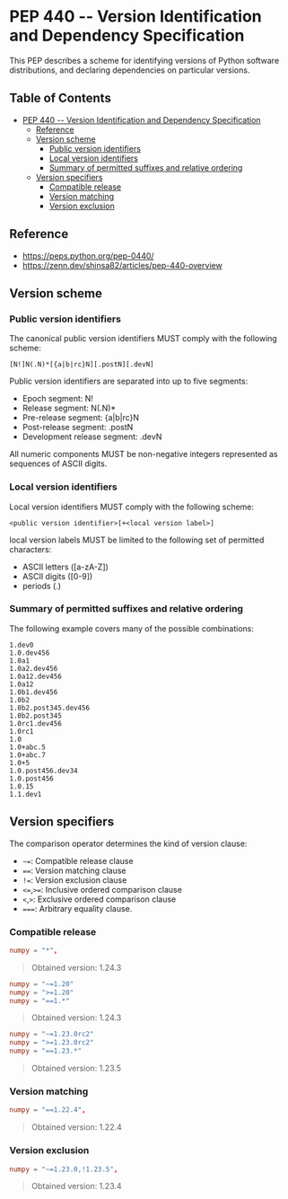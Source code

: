# PEP 440 -- Version Identification and Dependency Specification

This PEP describes a scheme for identifying versions of Python software distributions, and declaring dependencies on particular versions.

## Table of Contents <!-- omit in toc -->

- [PEP 440 -- Version Identification and Dependency Specification](#pep-440----version-identification-and-dependency-specification)
  - [Reference](#reference)
  - [Version scheme](#version-scheme)
    - [Public version identifiers](#public-version-identifiers)
    - [Local version identifiers](#local-version-identifiers)
    - [Summary of permitted suffixes and relative ordering](#summary-of-permitted-suffixes-and-relative-ordering)
  - [Version specifiers](#version-specifiers)
    - [Compatible release](#compatible-release)
    - [Version matching](#version-matching)
    - [Version exclusion](#version-exclusion)

## Reference

- <https://peps.python.org/pep-0440/>
- <https://zenn.dev/shinsa82/articles/pep-440-overview>

## Version scheme

### Public version identifiers

The canonical public version identifiers MUST comply with the following scheme:

```console
[N!]N(.N)*[{a|b|rc}N][.postN][.devN]
```

Public version identifiers are separated into up to five segments:

- Epoch segment: N!
- Release segment: N(.N)\*
- Pre-release segment: {a|b|rc}N
- Post-release segment: .postN
- Development release segment: .devN

All numeric components MUST be non-negative integers represented as sequences of ASCII digits.

### Local version identifiers

Local version identifiers MUST comply with the following scheme:

```console
<public version identifier>[+<local version label>]
```

local version labels MUST be limited to the following set of permitted characters:

- ASCII letters ([a-zA-Z])
- ASCII digits ([0-9])
- periods (.)

### Summary of permitted suffixes and relative ordering

The following example covers many of the possible combinations:

```console
1.dev0
1.0.dev456
1.0a1
1.0a2.dev456
1.0a12.dev456
1.0a12
1.0b1.dev456
1.0b2
1.0b2.post345.dev456
1.0b2.post345
1.0rc1.dev456
1.0rc1
1.0
1.0+abc.5
1.0+abc.7
1.0+5
1.0.post456.dev34
1.0.post456
1.0.15
1.1.dev1
```

## Version specifiers

The comparison operator determines the kind of version clause:

- `~=`: Compatible release clause
- `==`: Version matching clause
- `!=`: Version exclusion clause
- `<=`,`>=`: Inclusive ordered comparison clause
- `<`,`>`: Exclusive ordered comparison clause
- `===`: Arbitrary equality clause.

### Compatible release

```toml
numpy = "*",
```

> Obtained version: 1.24.3

```toml
numpy = "~=1.20"
numpy = ">=1.20"
numpy = "==1.*"
```

> Obtained version: 1.24.3

```toml
numpy = "~=1.23.0rc2"
numpy = ">=1.23.0rc2"
numpy = "==1.23.*"
```

> Obtained version: 1.23.5

### Version matching

```toml
numpy = "==1.22.4",
```

> Obtained version: 1.22.4

### Version exclusion

```toml
numpy = "~=1.23.0,!1.23.5",
```

> Obtained version: 1.23.4
